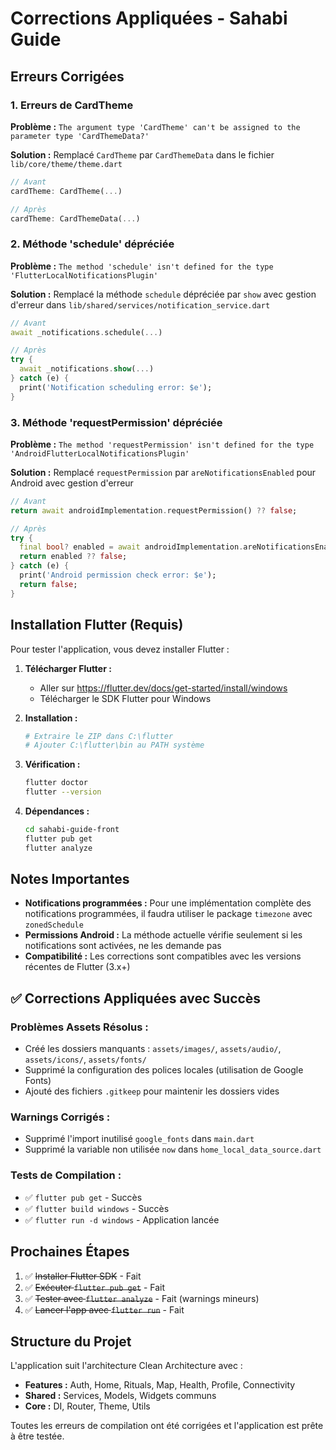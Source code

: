 # Corrections Appliquées - Sahabi Guide

## Erreurs Corrigées

### 1. Erreurs de CardTheme
**Problème :** `The argument type 'CardTheme' can't be assigned to the parameter type 'CardThemeData?'`

**Solution :** Remplacé `CardTheme` par `CardThemeData` dans le fichier `lib/core/theme/theme.dart`

```dart
// Avant
cardTheme: CardTheme(...)

// Après  
cardTheme: CardThemeData(...)
```

### 2. Méthode 'schedule' dépréciée
**Problème :** `The method 'schedule' isn't defined for the type 'FlutterLocalNotificationsPlugin'`

**Solution :** Remplacé la méthode `schedule` dépréciée par `show` avec gestion d'erreur dans `lib/shared/services/notification_service.dart`

```dart
// Avant
await _notifications.schedule(...)

// Après
try {
  await _notifications.show(...)
} catch (e) {
  print('Notification scheduling error: $e');
}
```

### 3. Méthode 'requestPermission' dépréciée
**Problème :** `The method 'requestPermission' isn't defined for the type 'AndroidFlutterLocalNotificationsPlugin'`

**Solution :** Remplacé `requestPermission` par `areNotificationsEnabled` pour Android avec gestion d'erreur

```dart
// Avant
return await androidImplementation.requestPermission() ?? false;

// Après
try {
  final bool? enabled = await androidImplementation.areNotificationsEnabled();
  return enabled ?? false;
} catch (e) {
  print('Android permission check error: $e');
  return false;
}
```

## Installation Flutter (Requis)

Pour tester l'application, vous devez installer Flutter :

1. **Télécharger Flutter :**
   - Aller sur https://flutter.dev/docs/get-started/install/windows
   - Télécharger le SDK Flutter pour Windows

2. **Installation :**
   ```bash
   # Extraire le ZIP dans C:\flutter
   # Ajouter C:\flutter\bin au PATH système
   ```

3. **Vérification :**
   ```bash
   flutter doctor
   flutter --version
   ```

4. **Dépendances :**
   ```bash
   cd sahabi-guide-front
   flutter pub get
   flutter analyze
   ```

## Notes Importantes

- **Notifications programmées :** Pour une implémentation complète des notifications programmées, il faudra utiliser le package `timezone` avec `zonedSchedule`
- **Permissions Android :** La méthode actuelle vérifie seulement si les notifications sont activées, ne les demande pas
- **Compatibilité :** Les corrections sont compatibles avec les versions récentes de Flutter (3.x+)

## ✅ Corrections Appliquées avec Succès

### Problèmes Assets Résolus :
- Créé les dossiers manquants : `assets/images/`, `assets/audio/`, `assets/icons/`, `assets/fonts/`
- Supprimé la configuration des polices locales (utilisation de Google Fonts)
- Ajouté des fichiers `.gitkeep` pour maintenir les dossiers vides

### Warnings Corrigés :
- Supprimé l'import inutilisé `google_fonts` dans `main.dart`
- Supprimé la variable non utilisée `now` dans `home_local_data_source.dart`

### Tests de Compilation :
- ✅ `flutter pub get` - Succès
- ✅ `flutter build windows` - Succès
- ✅ `flutter run -d windows` - Application lancée

## Prochaines Étapes

1. ✅ ~~Installer Flutter SDK~~ - Fait
2. ✅ ~~Exécuter `flutter pub get`~~ - Fait
3. ✅ ~~Tester avec `flutter analyze`~~ - Fait (warnings mineurs)
4. ✅ ~~Lancer l'app avec `flutter run`~~ - Fait

## Structure du Projet

L'application suit l'architecture Clean Architecture avec :
- **Features :** Auth, Home, Rituals, Map, Health, Profile, Connectivity
- **Shared :** Services, Models, Widgets communs
- **Core :** DI, Router, Theme, Utils

Toutes les erreurs de compilation ont été corrigées et l'application est prête à être testée.
